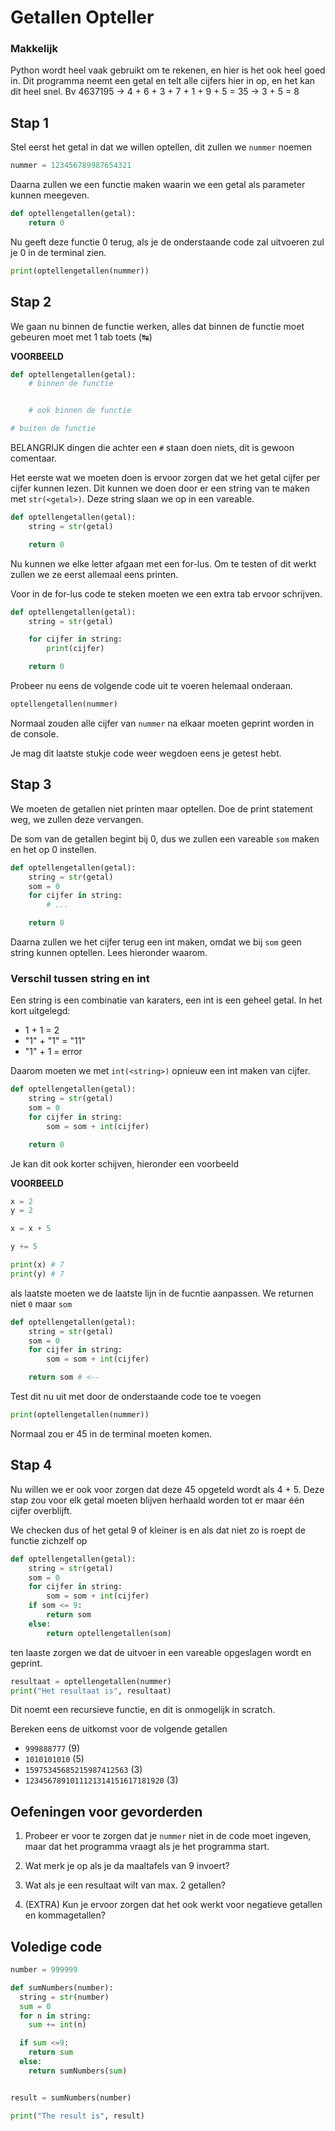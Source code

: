 # Getallen Opteller

### Makkelijk

Python wordt heel vaak gebruikt om te rekenen, en hier is het ook heel goed in. Dit programma neemt een getal en telt alle cijfers hier in op, en het kan dit heel snel. Bv 4637195 -> 4 + 6 + 3 + 7 + 1 + 9 + 5 = 35 -> 3 + 5 = 8

## Stap 1

Stel eerst het getal in dat we willen optellen, dit zullen we `nummer` noemen

```python
nummer = 123456789987654321
```

Daarna zullen we een functie maken waarin we een getal als parameter kunnen meegeven.

```python
def optellengetallen(getal):
    return 0
```

Nu geeft deze functie 0 terug, als je de onderstaande code zal uitvoeren zul je 0 in de terminal zien.

```python
print(optellengetallen(nummer))
```

## Stap 2

We gaan nu binnen de functie werken, alles dat binnen de functie moet gebeuren moet met 1 tab toets (↹)

**VOORBEELD**

```python
def optellengetallen(getal):
    # binnen de functie


    # ook binnen de functie

# buiten de functie
```

BELANGRIJK dingen die achter een `#` staan doen niets, dit is gewoon comentaar.

Het eerste wat we moeten doen is ervoor zorgen dat we het getal cijfer per cijfer kunnen lezen. Dit kunnen we doen door er een string van te maken met `str(<getal>)`. Deze string slaan we op in een vareable.

```python
def optellengetallen(getal):
    string = str(getal)

    return 0
```

Nu kunnen we elke letter afgaan met een for-lus. Om te testen of dit werkt zullen we ze eerst allemaal eens printen.

Voor in de for-lus code te steken moeten we een extra tab ervoor schrijven.

```python
def optellengetallen(getal):
    string = str(getal)

    for cijfer in string:
        print(cijfer)

    return 0
```

Probeer nu eens de volgende code uit te voeren helemaal onderaan.

```python
optellengetallen(nummer)
```

Normaal zouden alle cijfer van `nummer` na elkaar moeten geprint worden in de console.

Je mag dit laatste stukje code weer wegdoen eens je getest hebt.

## Stap 3

We moeten de getallen niet printen maar optellen. Doe de print statement weg, we zullen deze vervangen.

De som van de getallen begint bij 0, dus we zullen een vareable `som` maken en het op 0 instellen.

```python
def optellengetallen(getal):
    string = str(getal)
    som = 0
    for cijfer in string:
        # ...

    return 0
```

Daarna zullen we het cijfer terug een int maken, omdat we bij `som` geen string kunnen optellen. Lees hieronder waarom.

### Verschil tussen string en int

Een string is een combinatie van karaters, een int is een geheel getal. In het kort uitgelegd:

- 1 + 1 = 2
- "1" + "1" = "11"
- "1" + 1 = error

Daarom moeten we met `int(<string>)` opnieuw een int maken van cijfer.

```python
def optellengetallen(getal):
    string = str(getal)
    som = 0
    for cijfer in string:
        som = som + int(cijfer)

    return 0
```

Je kan dit ook korter schijven, hieronder een voorbeeld

**VOORBEELD**

```python
x = 2
y = 2

x = x + 5

y += 5

print(x) # 7
print(y) # 7

```

als laatste moeten we de laatste lijn in de fucntie aanpassen. We returnen niet `0` maar `som`

```python
def optellengetallen(getal):
    string = str(getal)
    som = 0
    for cijfer in string:
        som = som + int(cijfer)

    return som # <--
```

Test dit nu uit met door de onderstaande code toe te voegen

```python
print(optellengetallen(nummer))
```

Normaal zou er 45 in de terminal moeten komen.

## Stap 4

Nu willen we er ook voor zorgen dat deze 45 opgeteld wordt als 4 + 5. Deze stap zou voor elk getal moeten blijven herhaald worden tot er maar één cijfer overblijft.

We checken dus of het getal 9 of kleiner is en als dat niet zo is roept de functie zichzelf op

```python
def optellengetallen(getal):
    string = str(getal)
    som = 0
    for cijfer in string:
        som = som + int(cijfer)
    if som <= 9:
        return som
    else:
        return optellengetallen(som)
```

ten laaste zorgen we dat de uitvoer in een vareable opgeslagen wordt en geprint.

```python
resultaat = optellengetallen(nummer)
print("Het resultaat is", resultaat)
```

Dit noemt een recursieve functie, en dit is onmogelijk in scratch.

Bereken eens de uitkomst voor de volgende getallen

- `999888777` (9)
- `1010101010` (5)
- `15975345685215987412563` (3)
- `1234567891011121314151617181920` (3)

## Oefeningen voor gevorderden

1. Probeer er voor te zorgen dat je `nummer` niet in de code moet ingeven, maar dat het programma vraagt als je het programma start.

2. Wat merk je op als je da maaltafels van 9 invoert?

3. Wat als je een resultaat wilt van max. 2 getallen?

4. (EXTRA) Kun je ervoor zorgen dat het ook werkt voor negatieve getallen en kommagetallen?

## Voledige code

```python
number = 999999

def sumNumbers(number):
  string = str(number)
  sum = 0
  for n in string:
    sum += int(n)

  if sum <=9:
    return sum
  else:
    return sumNumbers(sum)


result = sumNumbers(number)

print("The result is", result)
```
